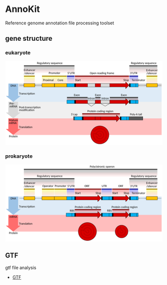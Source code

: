 # AnnoKit

Reference genome annotation file processing toolset

## gene structure

### eukaryote

<div align="center">

<img src="./imgs/Gene_structure_eukaryote.png">

</div>

### prokaryote

<div align="center">

<img src="./imgs/Gene_structure_prokaryote.png">

</div>

## GTF

gtf file analysis

- [GTF](https://github.com/iOLIGO/AnnoKit/blob/main/docs/GTF.md)
